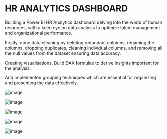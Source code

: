 # HR ANALYTICS DASHBOARD

Building a Power BI HR Analytics dashboard delving into the world of human resources, with a keen eye on data analysis to optimize talent management and organizational performance.

Firstly, done data cleaning by deleting redundant columns, renaming the columns, dropping duplicates, cleaning individual columns, and removing all the null values from the dataset ensuring data accuracy.

Creating visualisations, Build DAX formulae to derive insights important for the analysis.

And Implemented grouping techniques which are essential for organizing and 
presenting the data effectively.

![image](https://github.com/GeogyTheAnalyst/HR-Analytics---Power-BI/assets/168290108/63eb1db0-907d-4f6f-9b1d-7a1a1fc43d06)

![image](https://github.com/GeogyTheAnalyst/HR-Analytics---Power-BI/assets/168290108/95560dd9-6068-4381-8ba5-009c3b2da7dc)

![image](https://github.com/GeogyTheAnalyst/HR-Analytics---Power-BI/assets/168290108/a9651cce-ea31-4361-93e5-3302ea574d6a)

![image](https://github.com/GeogyTheAnalyst/HR-Analytics---Power-BI/assets/168290108/e76d532e-1714-48c8-b109-3bbe576cef6c)

![image](https://github.com/GeogyTheAnalyst/HR-Analytics---Power-BI/assets/168290108/cb36d395-8f2c-459e-9245-18813f553070)
